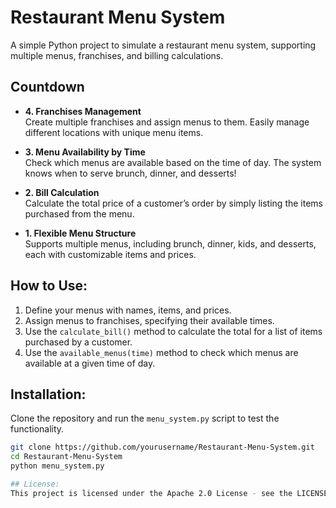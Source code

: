 # Restaurant Menu System

A simple Python project to simulate a restaurant menu system, supporting multiple menus, franchises, and billing calculations.

## Countdown

- **4. Franchises Management**  
  Create multiple franchises and assign menus to them. Easily manage different locations with unique menu items.
  
- **3. Menu Availability by Time**  
  Check which menus are available based on the time of day. The system knows when to serve brunch, dinner, and desserts!

- **2. Bill Calculation**  
  Calculate the total price of a customer’s order by simply listing the items purchased from the menu. 

- **1. Flexible Menu Structure**  
  Supports multiple menus, including brunch, dinner, kids, and desserts, each with customizable items and prices.

## How to Use:

1. Define your menus with names, items, and prices.
2. Assign menus to franchises, specifying their available times.
3. Use the `calculate_bill()` method to calculate the total for a list of items purchased by a customer.
4. Use the `available_menus(time)` method to check which menus are available at a given time of day.

## Installation:

Clone the repository and run the `menu_system.py` script to test the functionality.

```bash
git clone https://github.com/yourusername/Restaurant-Menu-System.git
cd Restaurant-Menu-System
python menu_system.py

## License:
This project is licensed under the Apache 2.0 License - see the LICENSE file for details.
